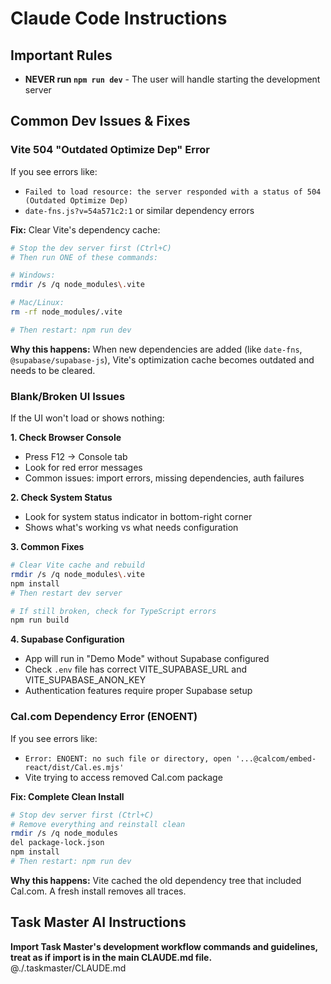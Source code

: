 # Claude Code Instructions

## Important Rules
- **NEVER run `npm run dev`** - The user will handle starting the development server

## Common Dev Issues & Fixes

### Vite 504 "Outdated Optimize Dep" Error
If you see errors like:
- `Failed to load resource: the server responded with a status of 504 (Outdated Optimize Dep)`
- `date-fns.js?v=54a571c2:1` or similar dependency errors

**Fix:** Clear Vite's dependency cache:
```bash
# Stop the dev server first (Ctrl+C)
# Then run ONE of these commands:

# Windows:
rmdir /s /q node_modules\.vite

# Mac/Linux:
rm -rf node_modules/.vite

# Then restart: npm run dev
```

**Why this happens:** When new dependencies are added (like `date-fns`, `@supabase/supabase-js`), Vite's optimization cache becomes outdated and needs to be cleared.

### Blank/Broken UI Issues

If the UI won't load or shows nothing:

**1. Check Browser Console**
- Press F12 → Console tab
- Look for red error messages
- Common issues: import errors, missing dependencies, auth failures

**2. Check System Status**
- Look for system status indicator in bottom-right corner
- Shows what's working vs what needs configuration

**3. Common Fixes**
```bash
# Clear Vite cache and rebuild
rmdir /s /q node_modules\.vite
npm install
# Then restart dev server

# If still broken, check for TypeScript errors
npm run build
```

**4. Supabase Configuration**
- App will run in "Demo Mode" without Supabase configured
- Check `.env` file has correct VITE_SUPABASE_URL and VITE_SUPABASE_ANON_KEY
- Authentication features require proper Supabase setup

### Cal.com Dependency Error (ENOENT)
If you see errors like:
- `Error: ENOENT: no such file or directory, open '...@calcom/embed-react/dist/Cal.es.mjs'`
- Vite trying to access removed Cal.com package

**Fix: Complete Clean Install**
```bash
# Stop dev server first (Ctrl+C)
# Remove everything and reinstall clean
rmdir /s /q node_modules
del package-lock.json
npm install
# Then restart: npm run dev
```

**Why this happens:** Vite cached the old dependency tree that included Cal.com. A fresh install removes all traces.

## Task Master AI Instructions
**Import Task Master's development workflow commands and guidelines, treat as if import is in the main CLAUDE.md file.**
@./.taskmaster/CLAUDE.md
